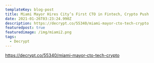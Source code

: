 ```yaml
---
templateKey: blog-post
title: Miami Mayor Hires City’s First CTO in Fintech, Crypto Push
date: 2021-01-26T03:23:24.990Z
description: https://decrypt.co/55340/miami-mayor-cto-tech-crypto
featuredpost: true
featuredimage: /img/miami2.png
tags:
  - Decrypt
---
```

https://decrypt.co/55340/miami-mayor-cto-tech-crypto